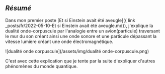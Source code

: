 ## *Résumé*

Dans mon premier poste [Et si Einstein avait été aveugle]({ link _posts/fr/2022-05-10-Et si Einstein avait été aveugle.md}), j'explique la dualité onde-corpuscule par l'analogie entre un avion(particule) traversant le mur du son créant ainsi une onde sonore et une particule dépassant la vitesse lumière créant une onde électromagnétique.

![dualité onde corpuscule](/assets/img/dualité onde-corpuscule.png)

C'est avec cette explication que je tente par la suite d'expliquer d'autres phénomènes du monde quantique.
